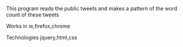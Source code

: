 This program reads the public tweets and makes a pattern of the word count of these tweets

Works
in ie,firefox,chrome

Technologies
jquery,html,css